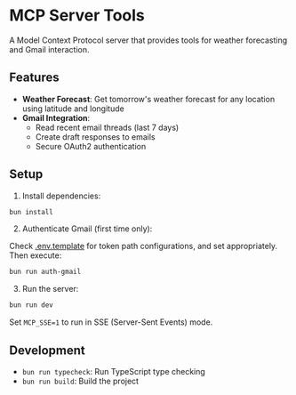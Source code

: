 # MCP Server Tools

A Model Context Protocol server that provides tools for weather forecasting and Gmail interaction.

## Features

- **Weather Forecast**: Get tomorrow's weather forecast for any location using latitude and longitude
- **Gmail Integration**:
  - Read recent email threads (last 7 days)
  - Create draft responses to emails
  - Secure OAuth2 authentication

## Setup

1. Install dependencies:

```bash
bun install
```

2. Authenticate Gmail (first time only):

Check [.env.template](.env.template) for token path configurations, and set appropriately. Then execute:

```bash
bun run auth-gmail
```

3. Run the server:

```bash
bun run dev
```

Set `MCP_SSE=1` to run in SSE (Server-Sent Events) mode.

## Development

- `bun run typecheck`: Run TypeScript type checking
- `bun run build`: Build the project
